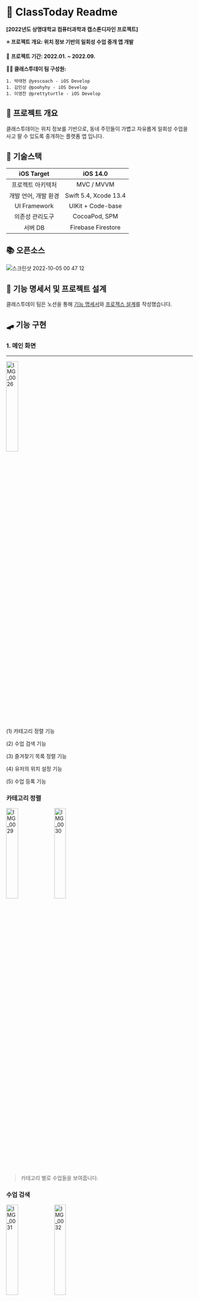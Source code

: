 # 📝 ClassToday Readme

__[2022년도 상명대학교 컴퓨터과학과 캡스톤디자인 프로젝트]__

__⭐️ 프로젝트 개요: 위치 정보 기반의 일회성 수업 중개 앱 개발__

📆 __프로젝트 기간: 2022.01. ~ 2022.09.__

__🙆‍♂️ 클래스투데이 팀 구성원:__ 

    1. 박태현 @yescoach - iOS Develop
    1. 김민상 @poohyhy - iOS Develop
    1. 이영찬 @prettyturtle - iOS Develop



## 🚀 프로젝트 개요

클래스투데이는 위치 정보를 기반으로, 동네 주민들이 가볍고 자유롭게 일회성 수업을 사고 팔 수 있도록 중개하는 플랫폼 앱 입니다.



## 📐 기술스택

|      iOS Target      |       iOS 14.0        |
| :------------------: | :-------------------: |
|  프로젝트 아키텍처   |      MVC / MVVM       |
| 개발 언어, 개발 환경 | Swift 5.4, Xcode 13.4 |
|     UI Framework     |   UIKit + Code-base   |
|   의존성 관리도구    |     CocoaPod, SPM     |
|       서버 DB        |  Firebase Firestore   |



## 📚 오픈소스

![스크린샷 2022-10-05 00 47 12](https://user-images.githubusercontent.com/59643667/193865606-5c6cc0d7-0b95-4ea5-a58a-98bb3502c8ac.png)



## 📏 기능 명세서 및 프로젝트 설계

클래스투데이 팀은 노션을 통해 [기능 명세서](https://yescoach.notion.site/5d067b941e2c44498eceda7e15f48408)와 [프로젝스 설계](https://yescoach.notion.site/da72f49e546c4ce5a5f4bb82d584c420)를 작성했습니다.


## 🛹 기능 구현

### 1. 메인 화면

---
<img src="https://user-images.githubusercontent.com/59643667/221517079-c783a07f-5c8c-456a-b6f9-53eff02e5b92.PNG" alt="IMG_0026" width="25%"> 

(1) 카테고리 정렬 기능

(2) 수업 검색 기능

(3) 즐겨찾기 목록 정렬 기능

(4) 유저의 위치 설정 기능

(5) 수업 등록 기능


### 카테고리 정렬 

<p alien="left">
<img src="https://user-images.githubusercontent.com/59643667/221518143-47878fe6-3564-484d-bccd-3a22cbadc620.PNG" alt="IMG_0029" align="center" width="25%"> 
<img src="https://user-images.githubusercontent.com/59643667/221518153-f59d9698-c8e9-40fe-bd51-8c0c208273d6.PNG" alt="IMG_0030" align="center" width="25%"> 
</p>

> 카테고리 별로 수업들을 보여줍니다.


### 수업 검색

<p alien="left">
<img src="https://user-images.githubusercontent.com/59643667/221520735-a94cd36b-1efb-4b41-8d6e-2373d4a98fea.PNG" alt="IMG_0031" align="center" width="25%"> 
<img src="https://user-images.githubusercontent.com/59643667/221520984-20c576e7-b37f-4826-b050-9657d8acf691.PNG" alt="IMG_0032" align="center" width="25%"> 
</p>

> 검색어에 해당하는 수업들을 보여줍니다.


### 즐겨찾기 정렬

<img src="https://user-images.githubusercontent.com/59643667/221521224-a839f427-5f77-4bfa-8af7-0be84034e001.PNG" alt="IMG_0033" width="25%">

>  즐겨찾기로 등록한 수업들을 보여줍니다.


### 유저 위치 설정 기능

<p align="left">
<img src="https://user-images.githubusercontent.com/59643667/221521508-bd824e69-4558-47f1-8376-7cd224fa8f69.PNG" alt="IMG_0034" align="center" width="25%">
<img src="https://user-images.githubusercontent.com/59643667/221521502-4d775944-dfa4-40c9-9cb8-d1150d68bec2.PNG" alt="IMG_0035" align="center" width="25%">
<img src="https://user-images.githubusercontent.com/59643667/221521727-99182422-f97a-40e8-8144-b56e1bef4451.PNG" alt="IMG_0036" align="center" width="25%">
</p>

> 유저의 위치를 설정합니다.


### 수업 등록 기능

<img src="https://user-images.githubusercontent.com/59643667/221524084-65e2d1ea-cb20-48b6-843b-8794ee48ec7c.PNG" alt="IMG_0037" width="25%"> 

>  중앙의 등록 버튼을 통해 구매글 / 판매글을 등록합니다.


### 2. 수업의 등록

---

<p alien="left">
<img src="https://user-images.githubusercontent.com/59643667/221524335-5eb39ca6-7542-4361-891c-6fac70c40d13.PNG" alt="IMG_0038" align="center" width="25%">
<img src="https://user-images.githubusercontent.com/59643667/221524353-8a57b4c2-dbc6-4222-b84e-e5295df4a76e.PNG" alt="IMG_0039" align="center" width="25%">
</p>

> 수업 구매글/판매글을 등록하려면, 수업에 대한 정보들을 입력해야 합니다.


- 이미지 등록

<p alien="left">
<img src="https://user-images.githubusercontent.com/59643667/221524791-86d0dc01-c5d5-445d-adbd-b52d42f6c4c0.PNG" alt="IMG_0040" align="center" width="25%">
<img src="https://user-images.githubusercontent.com/59643667/221524819-6f040742-cec1-4202-b9e1-f580f1867adb.PNG" alt="IMG_0041" align="center" width="25%">
</p>

- 장소 등록

<p alien="left">
<img src="https://user-images.githubusercontent.com/59643667/221525261-c2664ab8-46d3-4a8b-82b3-dc62f927f5ee.PNG" alt="IMG_0042" align="center" width="25%">
<img src="https://user-images.githubusercontent.com/59643667/221525275-82418544-1b89-446f-8aa8-c5a1313ce1fa.PNG" alt="IMG_0043" align="center" width="25%">
</p>

> 지도의 특정 위치를 탭하면, 핀이 추가되며 해당 주소의 도로명 주소가 추가됩니다. &nbsp;
> **필수 항목들을 모두 작성하여 등록하면, 해당 지역에 수업이 추가됩니다.**

<img src="https://user-images.githubusercontent.com/59643667/221526058-e1e724c4-0086-4ef4-bb54-a471919f50bb.PNG" alt="IMG_0044" width="25%">


### 3. 수업 수정 및 삭제

<p alien="left">
<img src="https://user-images.githubusercontent.com/59643667/221526369-1f5023af-f137-4791-900c-2ff69bfa8f71.PNG" alt="IMG_0048" align="center" width="25%">
<img src="https://user-images.githubusercontent.com/59643667/221526382-14471593-c1ac-42f2-80d3-fcfd709baaff.PNG" alt="IMG_0047" align="center" width="25%">
</p>

### 4. 수업 상세 화면

---

<p alien="left">
<img src="https://user-images.githubusercontent.com/59643667/221526783-bcbac39d-8566-4190-b465-a8ff1fa6f268.PNG" alt="IMG_0045" align="center" width="25%">
<img src="https://user-images.githubusercontent.com/59643667/221526794-c1fee175-6c08-4605-977d-e6164bae98a7.PNG" alt="IMG_0046" align="center" width="25%">
</p>


### 5. 수업 매칭

---

<p alien="left">
<img src="https://user-images.githubusercontent.com/59643667/221527086-a2f1d341-d227-42c9-9f79-4ae1466fdf2a.PNG" alt="IMG_0049" align="center" width="25%">
<img src="https://user-images.githubusercontent.com/59643667/221527105-f73194e1-e0f9-4f80-809b-e4ac309e6915.PNG" alt="IMG_0050" align="center" width="25%">
 </p>
<p alien="left">
<img src="https://user-images.githubusercontent.com/59643667/221527320-92fb702b-9321-4d88-8922-1b540bfe4b2d.PNG" alt="IMG_0051" align="center" width="25%">
<img src="https://user-images.githubusercontent.com/59643667/221527330-2659da9e-5f32-4f96-b7c4-10fc77d5f1dc.PNG" alt="IMG_0052" align="center" width="25%">
</p>

### 6. 맵뷰

---

<p align="left">
<img src="https://user-images.githubusercontent.com/59643667/221527496-25ed8007-47d1-48bd-b661-0f3bcdae9cc2.PNG" alt="IMG_0053" align="center" width="25%">
<img src="https://user-images.githubusercontent.com/59643667/221527546-8df0f827-14f9-465e-8031-5546623caec6.PNG" alt="IMG_0055" align="center" width="25%">
<img src="https://user-images.githubusercontent.com/59643667/221527568-bc1863ae-e5a3-43c7-bf84-02d4692db8bd.PNG" alt="IMG_0056" align="center" width="25%">
</p>


### 7. 채팅

---

<p alien="left">
<img src="https://user-images.githubusercontent.com/59643667/221528051-f6e12196-99bd-4166-b5a7-c80a26bc45a1.PNG" alt="IMG_0058" align="center" width="25%">
<img src="https://user-images.githubusercontent.com/59643667/221528057-609af306-486e-4f43-b02e-505d52f45cd8.PNG" alt="IMG_0057" align="center" width="25%">
</p>


### 8. 프로필

---

<img src="https://user-images.githubusercontent.com/59643667/221528069-482a690f-8b09-4f33-b6dd-367a3da2b6c3.PNG" alt="IMG_0059" width="25%">


### 9. 회원가입



## ⚒️ Clean Architecture 적용

**개요: 기존의 MVC 구조에서 Clean Architecture을 적용한 MVVM 구조로 리팩토링 진행**

**프로젝트 기간: 2023.01. ~ 2023.02.**

**주요 개념: MVVM, Clean Architecture, Dependency Container, Repository Pattern**

**브랜치: https://github.com/YesCoach/ClassToday/tree/cleanArchitecture**

## ⛔️ 기존 프로젝트 구조

<img src="https://user-images.githubusercontent.com/59643667/221531328-31ee9b37-4c75-4710-a101-721433ecedff.png" alt="스크린샷 2023-02-23 18.15.33" width="50%" />

## 🟢 Clean Architecture 적용

<img src="https://user-images.githubusercontent.com/59643667/221531556-cd17aeeb-01af-4e25-8d44-6e297cb6e3c7.png" alt="스크린샷 2023-02-23 17.27.09" width="50%" />

>   참고한 프로젝트: https://github.com/kudoleh/iOS-Clean-Architecture-MVVM

 ### Layer 별 구성요소

-   **Domain Layer**
    -   Entities: Business Rules, Business Model
    -   UseCases: Application Business Rules
    -   Interfaces: Repositories Interfaces
-   **Presentation Layer**
    -   View: `ViewController`와 `ViewModel(Presenters)`, `SubView`
    -   Utilities: Delegates, Framework type extensions
-   **Data Layer**
    -   Repositories: Repositories Implementations
    -   PersistentStorages: Persistence DB
-   Infrastructure
    -   Network: Server Network Managers(Firebase, Naver API, Kakao API 등)
    -   Services: Core Location, Image Cache Manager 등 Framework 관련 매니저 객체

### Dependency Container

---

Clean Architecture를 적용하면서 `Repository`, `UseCase` 와 이를 가지고 데이터를 구성하는 Presenter인 `ViewModel`, UI로 보여주는 `ViewController`에서 모두 의존성 주입이 이루어집니다. 인스턴스를 생성할때 생성자를 통해 의존성을 주입하는데, 이 의존성 주입을 한 곳에서 전담해서 처리하기 위해서 `Dependency Container` 를 사용합니다.

**장점**

-   매번 인스턴스 생성시 중복되던 코드를 `Dependency Container` 를 통해 줄일 수 있습니다(`Repository`,` Usecase` 의 생성, 주입 등)
-   인스턴스의 생성과 의존성을 `Dependency Container`에서 관리하므로, 이외의 영역에서는 비즈니스 로직에만 집중할 수 있습니다.

### Repository Pattern

---

**데이터(DB, API)의 출처에 관계없이 동일한 인터페이스로 접근하게 하는 디자인 패턴 입니다.**

`ViewModel`은 추상화된 `Repository`의 인터페이스를 통해 데이터에 접근하여 비즈니스 로직을 수행하며,
`Repository`는 해당 인터페이스를 구현하여 실제 데이터를 받아오고 가공합니다.

**장점**

-   Presenter인 `ViewModel`은 비즈니스 로직에만 집중할 수 있게 됩니다.
-   `ViewModel`은 추상화된 `Repository`에 접근하므로 객체 간 결합도가 감소합니다.
-   `데이터(DB, API) 출처` 및 `데이터 로직`의 유연한 변경이 가능합니다. `ViewModel`은 아무 영향 없습니다.
-   일관된 인터페이스를 통해 데이터를 요청할 수 있습니다.

### Repository Pattern + Use Case

---

Clean Architecture에서는  `ViewModel` 와 `Repository` 사이에 `UseCase` 가 존재합니다.

`Use Case`는 앱의 비즈니스 규칙을 포함한 모든 유스케이스를 캡슐화하여 구현한 객체입니다.

`Use Case`는 `Repository`의 인터페이스에 접근하여 데이터를 받아와 비즈니스 로직을 수행합니다.(= 의존성 주입)
= `Use Case`의 변경이 `Entity` 에 영향을 주지 않으며, `DB, API`등 Data Layer의 변경으로부터 영향 받지 않습니다. 

**ex. 이미지 관련 UseCase**

```swift
protocol ImageUseCase {
    func uploadRx(image: UIImage) -> Observable<String>
    func downloadImageRx(urlString: String) -> Observable<UIImage>
    func deleteImageRx(urlString: String) -> Observable<Void>
}

final class DefaultImageUseCase: ImageUseCase {

    private let imageRepository: ImageRepository

    init(imageRepository: ImageRepository) {
        self.imageRepository = imageRepository
    }

    func uploadRx(image: UIImage) -> Observable<String> {
        return Observable.create { [weak self] emitter in
            self?.imageRepository.upload(image: image) { result in
                switch result {
                case .success(let url):
                    emitter.onNext(url)
                    emitter.onCompleted()
                case .failure(let error):
                    emitter.onError(error)
                }
            }
            return Disposables.create()
        }
    }

    func downloadImageRx(urlString: String) -> Observable<UIImage> {
        return Observable.create { [weak self] emitter in
            self?.imageRepository.downloadImage(urlString: urlString) { result in
                switch result {
                case .success(let image):
                    emitter.onNext(image)
                    emitter.onCompleted()
                case .failure(let error):
                    emitter.onError(error)
                }
            }
            return Disposables.create()
        }
    }

    func deleteImageRx(urlString: String) -> Observable<Void> {
        return Observable.create { [weak self] emitter in
            self?.imageRepository.deleteImage(urlString: urlString) {
                emitter.onCompleted()
            }
            return Disposables.create()
        }
    }
}
```


## ⚒️ RxSwift 적용

**개요: API Call을 비롯한 다양한 비동기 시퀀스를 RxSwift를 통해 더 직관적이고 효율적으로 처리할 수 있도록 리팩토링**

**프로젝트 기간: 2023.01. ~ 2023.02**

**주요 개념: RxSwift, RxCocoa, Observer, Observable, Disposable**

**브랜치: https://github.com/YesCoach/ClassToday/tree/rxSwift**

### 기존 비동기 방식 및 Data Binding 코드

---

-   Custom Type을 구현하여 Data Binding 진행

```swift
final class CustomObservable<T> {
    // 클로저
    typealias Listner = (T) -> Void
    var listener: Listner?

    var value: T {
        // 값이 변하면 클로저 실행
        didSet {
            listener?(value)
        }
    }

    init(_ value: T) {
        self.value = value
    }

    func bind(listener: Listner?) {
        self.listener = listener
        listener?(value)
    }
}


```

### RxSwift를 활용한 Data Binding

-   **UseCase**의 비동기 메서드(Observable을 통해 이벤트 생성) 

```swift
final class DefaultFetchClassItemUseCase: FetchClassItemUseCase {

    private let classItemRepository: ClassItemRepository

    init(classItemRepository: ClassItemRepository) {
        self.classItemRepository = classItemRepository
    }

    // MARK: - Refactoring for RxSwift
    func executeRx(param: ClassItemQuery.FetchItems) -> Observable<[ClassItem]> {
        return Observable.create() { [weak self] emitter in
            self?.classItemRepository.fetchItems(param: param) { classItems in
                emitter.onNext(classItems)
                emitter.onCompleted()
            }
            return Disposables.create()
        }
    }

    func executeRx(param: ClassItemQuery.FetchItem) -> Observable<ClassItem> {
        return Observable.create() { [weak self] emitter in
            self?.classItemRepository.fetchItem(param: param) { classItem in
                emitter.onNext(classItem)
                emitter.onCompleted()
            }
            return Disposables.create()
        }
    }
}
```

-   **ViewModel**에서의 데이터 바인딩(Observable의 이벤트를 구독하여 그 결과를 Observing)

```swift
public class DefaultSearchResultViewModel: SearchResultViewModel {
    
    private let fetchClassItemUseCase: FetchClassItemUseCase
    private let disposeBag = DisposeBag()
    
    // MARK: - OUTPUT
    let isNowLocationFetching: BehaviorRelay<Bool> = BehaviorRelay(value: false)
    let isNowDataFetching: BehaviorRelay<Bool> = BehaviorRelay(value: false)
    
    let currentUser: BehaviorSubject<User?> = BehaviorSubject(value: nil)
    let outPutData: BehaviorSubject<[ClassItem]> = BehaviorSubject(value: [])
    
    let classDetailViewController: BehaviorSubject<ClassDetailViewController?> = BehaviorSubject(value: nil)
    let searchKeyword: String
    
    private let viewModelData: BehaviorSubject<[ClassItem]> = BehaviorSubject(value: [])
    private var currentSegmentControlIndex: Int = 0
    
    // MARK: - Init
    init(fetchClassItemUseCase: FetchClassItemUseCase, searchKeyword: String) {
        self.fetchClassItemUseCase = fetchClassItemUseCase
        self.searchKeyword = searchKeyword
        configureLocation()
    }

    private func configureLocation() {
        isNowLocationFetching.accept(true)
        _ = User.getCurrentUserRx()
            .subscribe(
                onNext: { user in
                    self.currentUser.onNext(user)
                    self.isNowLocationFetching.accept(false)
                    guard let _ = user.detailLocation else {
                        // TODO: 위치 설정 얼럿 호출 해야됨
                        return
                    }
                    self.fetchData()
                },
                onError: { error in
                    self.isNowLocationFetching.accept(false)
                    print("ERROR \(error)🌔")
                }
            )
            .disposed(by: disposeBag)
    }
}

// MARK: - INPUT
extension DefaultSearchResultViewModel {
    func refreshClassItemList() {
        fetchData()
    }

    func didSelectItem(at index: Int) {
        if let classItem = try? outPutData.value()[index] {
            classDetailViewController.onNext(
                AppDIContainer()
                    .makeDIContainer()
                    .makeClassDetailViewController(classItem: classItem)
            )
            classDetailViewController.onNext(nil)
        }
    }

    func fetchData() {
        isNowDataFetching.accept(true)
        guard let currentUser = try? currentUser.value() else {
            debugPrint("유저 정보가 없거나 아직 받아오지 못했습니다😭")
            isNowDataFetching.accept(false)
            return
        }
        guard let keyword = currentUser.keywordLocation else {
            debugPrint("유저의 키워드 주소 설정 값이 없습니다. 주소 설정 먼저 해주세요😭")
            isNowDataFetching.accept(false)
            return
        }
        fetchClassItemUseCase.executeRx(
            param: .fetchByKeywordSearch(
                keyword: keyword,
                searchKeyword: searchKeyword
            )
        )
        .map { (classItems) -> [ClassItem] in
            classItems.sorted { $0 > $1 }
        }
        .subscribe( onNext: { [weak self] classItems in
            self?.isNowDataFetching.accept(false)
            self?.viewModelData.onNext(classItems)
            switch self?.currentSegmentControlIndex {
            case 1:
                self?.outPutData.onNext(classItems.filter { $0.itemType == ClassItemType.buy })
            case 2:
                self?.outPutData.onNext(classItems.filter { $0.itemType == ClassItemType.sell })
            default:
                self?.outPutData.onNext(classItems)
            }
        })
        .disposed(by: disposeBag)
    }
    
    func didSelectSegmentControl(segmentControlIndex: Int) {
        self.currentSegmentControlIndex = segmentControlIndex
        
        guard let datas = try? viewModelData.value() else {
            outPutData.onNext([])
            return
        }
        
        switch segmentControlIndex {
        case 1:
            outPutData.onNext(datas.filter { $0.itemType == .buy })
        case 2:
            outPutData.onNext(datas.filter { $0.itemType == .sell })
        default:
            outPutData.onNext(datas)
        }
    }
}

```

-   **ViewController**의 데이터 바인딩

```swift
class SearchResultViewController: UIViewController {
        // ...
    // MARK: Properties
    private var viewModel: SearchResultViewModel
    private let disposeBag = DisposeBag()
    
    init(viewModel: SearchResultViewModel) {
        self.viewModel = viewModel
        super.init(nibName: nil, bundle: nil)
    }
    
    required init?(coder: NSCoder) {
        fatalError("init(coder:) has not been implemented")
    }
    
    //MARK: - view lifecycle
    override func viewDidLoad() {
        super.viewDidLoad()
        setNavigationBar()
        setLayout()
        bindViewModel()
    }
    
    private func bindViewModel() {
        /// 수업아이템 바인딩
        viewModel.outPutData
            .bind { [weak self] classItems in
                self?.classItemTableView.reloadData()
                if classItems.isEmpty {
                    self?.nonDataAlertLabel.isHidden = false
                } else {
                    self?.nonDataAlertLabel.isHidden = true
                }
            }
            .disposed(by: disposeBag)

        /// 지역명 패칭 진행중인지 바인딩
        viewModel.isNowLocationFetching
            .asDriver()
            .drive { [weak self] isFetching in
                isFetching ?
                self?.classItemTableView.refreshControl?.beginRefreshing() :
                self?.classItemTableView.refreshControl?.endRefreshing()
            }
            .disposed(by: disposeBag)

        /// 수업 아이템 패칭중인지 바인딩
        viewModel.isNowDataFetching
            .asDriver()
            .drive { [weak self] isFetching in
                if isFetching {
                    self?.classItemTableView.refreshControl?.beginRefreshing()
                    self?.nonDataAlertLabel.isHidden = true
                } else {
                    self?.classItemTableView.refreshControl?.endRefreshing()
                }
            }
            .disposed(by: disposeBag)

        viewModel.classDetailViewController
            .bind { [weak self] viewController in
                if let viewController = viewController {
                    self?.navigationController?.pushViewController(viewController, animated: true)
                }
            }
            .disposed(by: disposeBag)
    }
    
        // ...
}
```


